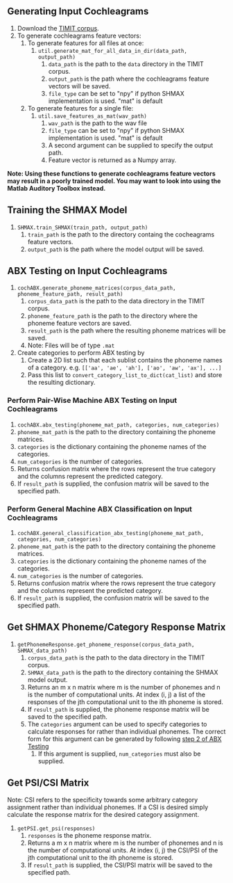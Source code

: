 ## Generating Input Cochleagrams

1. Download the [TIMIT corpus](https://deepai.org/dataset/timit).
2. To generate cochleagrams feature vectors:
   1. To generate features for all files at once:
      1. `util.generate_mat_for_all_data_in_dir(data_path, output_path)`
         1. `data_path` is the path to the `data` directory in the TIMIT corpus.
         2. `output_path` is the path where the cochleagrams feature vectors will be saved.
         3. `file_type` can be set to "npy" if python SHMAX implementation is used. "mat" is default
   2. To generate features for a single file:
      1. `util.save_features_as_mat(wav_path)`
         1. `wav_path` is the path to the wav file
         2. `file_type` can be set to "npy" if python SHMAX implementation is used. "mat" is default
         3. A second argument can be supplied to specify the output path.
         4. Feature vector is returned as a Numpy array.
         
__Note: Using these functions to generate cochleagrams feature vectors may result in a poorly trained model. You may
want to look into using the Matlab Auditory Toolbox instead.__

## Training the SHMAX Model

1. `SHMAX.train_SHMAX(train_path, output_path)`
   1. `train_path` is the path to the directory containg the cocheagrams feature vectors.
   2. `output_path` is the path where the model output will be saved.

## ABX Testing on Input Cochleagrams

1. `cochABX.generate_phoneme_matrices(corpus_data_path, phoneme_feature_path, result_path)`
   1. `corpus_data_path` is the path to the data directory in the TIMIT corpus.
   2. `phoneme_feature_path` is the path to the directory where the phoneme feature vectors are saved.
   3. `result_path` is the path where the resulting phoneme matrices will be saved.
   4. Note: Files will be of type `.mat`
2. Create categories to perform ABX testing by
   1. Create a 2D list such that each sublist contains the phoneme names of a category. e.g. `[['aa', 'ae', 'ah'], ['ao', 'aw', 'ax'], ...]`
   2. Pass this list to `convert_category_list_to_dict(cat_list)` and store the resulting dictionary.

### Perform Pair-Wise Machine ABX Testing on Input Cochleagrams
 
1. `cochABX.abx_testing(phoneme_mat_path, categories, num_categories)`
2. `phoneme_mat_path` is the path to the directory containing the phoneme matrices.
3. `categories` is the dictionary containing the phoneme names of the categories.
4. `num_categories` is the number of categories.
5. Returns confusion matrix where the rows represent the true category and the columns represent the predicted category.
6. If `result_path` is supplied, the confusion matrix will be saved to the specified path.

### Perform General Machine ABX Classification on Input Cochleagrams

1. `cochABX.general_classification_abx_testing(phoneme_mat_path, categories, num_categories)`
2. `phoneme_mat_path` is the path to the directory containing the phoneme matrices.
3. `categories` is the dictionary containing the phoneme names of the categories.
4. `num_categories` is the number of categories.
5. Returns confusion matrix where the rows represent the true category and the columns represent the predicted category.
6. If `result_path` is supplied, the confusion matrix will be saved to the specified path.

## Get SHMAX Phoneme/Category Response Matrix

1. `getPhonemeResponse.get_phoneme_response(corpus_data_path, SHMAX_data_path)`
   1. `corpus_data_path` is the path to the data directory in the TIMIT corpus.
   2. `SHMAX_data_path` is the path to the directory containing the SHMAX model output.
   3. Returns an m x n matrix where m is the number of phonemes and n is the number of computational units. At index (i, j) a list of the responses of the jth computational unit to the ith phoneme is stored.
   4. If `result_path` is supplied, the phoneme response matrix will be saved to the specified path.
   5. The `categories` argument can be used to specify categories to calculate responses for rather than individual phonemes. The correct form for this argument can be generated by following [step 2 of ABX Testing](#abx-testing-on-input-cochleagrams)
      1. If this argument is supplied, `num_categories` must also be supplied.

## Get PSI/CSI Matrix

Note: CSI refers to the specificity towards some arbitrary category assignment rather than individual phonemes. If a CSI is desired
simply calculate the response matrix for the desired category assignment.

1. `getPSI.get_psi(responses)`
   1. `responses` is the phoneme response matrix.
   2. Returns a m x n matrix where m is the number of phonemes and n is the number of computational units. At index (i, j) the CSI/PSI of the jth computational unit to the ith phoneme is stored.
   3. If `result_path` is supplied, the CSI/PSI matrix will be saved to the specified path.